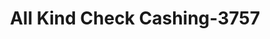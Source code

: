 ---
f_zip-code: 44092
f_state-code: OH
title: All Kind Check Cashing-3757
f_phone: 440-516-1724
f_city-only: Wickliffe
f_address: 29239 Euclid Ave Wickliffe
f_location-unique-id: '3757'
slug: all-kind-check-cashing-3757
updated-on: '2024-05-30T13:46:58.046Z'
created-on: '2024-05-30T13:36:59.803Z'
published-on: '2024-05-30T13:54:32.469Z'
f_city-state: cms/city/wickliffe-oh.md
f_company: cms/company/all-kind-check-cashing.md
f_state: cms/state/ohio.md
layout: '[payday-loan].html'
tags: payday-loan
---